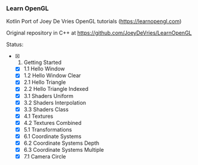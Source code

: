 ### Learn OpenGL
Kotlin Port of Joey De Vries OpenGL tutorials (https://learnopengl.com)

Original repository in C++ at https://github.com/JoeyDeVries/LearnOpenGL

Status:

- [x] 1. Getting Started
  - [x] 1.1 Hello Window
  - [x] 1.2 Hello Window Clear
  - [x] 2.1 Hello Triangle
  - [x] 2.2 Hello Triangle Indexed
  - [x] 3.1 Shaders Uniform
  - [x] 3.2 Shaders Interpolation
  - [x] 3.3 Shaders Class
  - [x] 4.1 Textures
  - [x] 4.2 Textures Combined
  - [x] 5.1 Transformations
  - [x] 6.1 Coordinate Systems
  - [x] 6.2 Coordinate Systems Depth
  - [x] 6.3 Coordinate Systems Multiple
  - [x] 7.1 Camera Circle
